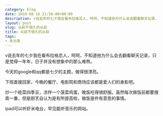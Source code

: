 ```yaml
---
category: blog
date: 2010-08-16 21:56:00+00:00
description: v说去年的七夕我在看布拉格恋人，呵呵，不知道他为什么会去翻看聊天记录，只是觉得一
layout: post
slug: 从前不很久的从前
title: 从前不很久的从前
tags:
- 未分类
---
```


v说去年的七夕我在看布拉格恋人，呵呵，不知道他为什么会去翻看聊天记录，只是觉得一年年，日子并没有想象中的那么难熬。  
  
今天的google和qq都是七夕的主题，做得很漂亮。  
  
下班直接回家，今晚的餐厅、电影院和商场应该都是爱人们的身影吧。  
  
炒一个榄菜四季豆，凉拌一个菠菜鸡蛋，晚饭吃得很舒服。虽然每次做饭前都要搜索一番，但是厨艺自认为是有所提高啦，做饭是件有意思的事情。  
  
ipad可以听虾米电台，罕见能听音乐的网站。
